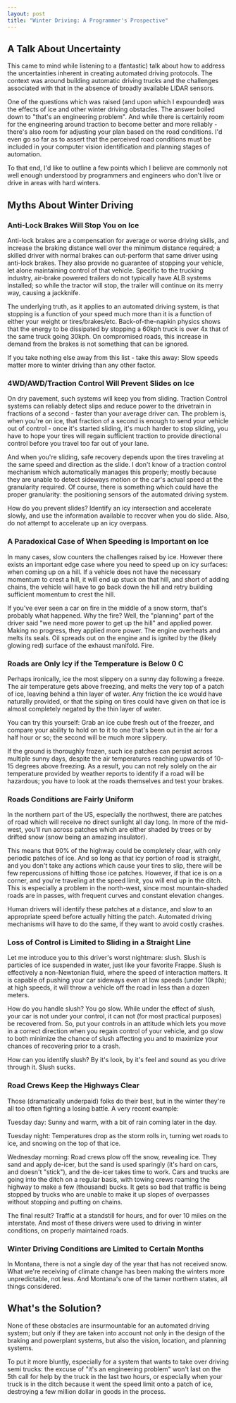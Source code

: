 ```yaml
---
layout: post
title: "Winter Driving: A Programmer's Prospective"
---
```


## A Talk About Uncertainty ##

This came to mind while listening to a (fantastic) talk about how to address the
uncertainties inherent in creating automated driving protocols. The context was
around building automatic driving trucks and the challenges associated with that
in the absence of broadly available LIDAR sensors.

One of the questions which was raised (and upon which I expounded) was the
effects of ice and other winter driving obstacles. The answer boiled down to
"that's an engineering problem". And while there is certainly room for the
engineering around traction to become better and more reliably - there's also
room for adjusting your plan based on the road conditions. I'd even go so far as
to assert that the perceived road conditions must be included in your computer
vision identification and planning stages of automation.

To that end, I'd like to outline a few points which I believe are commonly not
well enough understood by programmers and engineers who don't live or drive in
areas with hard winters.

## Myths About Winter Driving ##

### Anti-Lock Brakes Will Stop You on Ice ###

Anti-lock brakes are a compensation for average or worse driving skills, and
increase the braking distance well over the minimum distance required; a skilled
driver with normal brakes can out-perform that same driver using anti-lock
brakes. They also provide no guarantee of stopping your vehicle, let alone
maintaining control of that vehicle. Specific to the trucking industry,
air-brake powered trailers do not typically have ALB systems installed; so while
the tractor will stop, the trailer will continue on its merry way, causing a
jackknife.

The underlying truth, as it applies to an automated driving system, is that
stopping is a function of your speed much more than it is a function of either
your weight or tires/brakes/etc. Back-of-the-napkin physics shows that the
energy to be dissipated by stopping a 60kph truck is over 4x that of the same
truck going 30kph. On compromised roads, this increase in demand from the brakes
is not something that can be ignored.

If you take nothing else away from this list - take this away: Slow speeds
matter more to winter driving than any other factor.

### 4WD/AWD/Traction Control Will Prevent Slides on Ice ###

On dry pavement, such systems will keep you from sliding. Traction Control
systems can reliably detect slips and reduce power to the drivetrain in
fractions of a second - faster than your average driver can. The problem is,
when you're on ice, that fraction of a second is enough to send your vehicle out
of control - once it's started sliding, it's much harder to stop sliding, you
have to hope your tires will regain sufficient traction to provide directional
control before you travel too far out of your lane.

And when you're sliding, safe recovery depends upon the tires traveling at the
same speed and direction as the slide. I don't know of a traction control
mechanism which automatically manages this properly; mostly because they are
unable to detect sideways motion or the car's actual speed at the granularity
required. Of course, there is something which could have the proper
granularity: the positioning sensors of the automated driving system.

How do you prevent slides? Identify an icy intersection and accelerate slowly,
and use the information available to recover when you do slide. Also, do not
attempt to accelerate up an icy overpass.

### A Paradoxical Case of When Speeding is Important on Ice ###

In many cases, slow counters the challenges raised by ice. However there exists
an important edge case where you need to speed up on icy surfaces: when coming
up on a hill.  If a vehicle does not have the necessary momentum to crest a
hill, it will end up stuck on that hill, and short of adding chains, the vehicle
will have to go back down the hill and retry building sufficient momentum to
crest the hill. 

If you've ever seen a car on fire in the middle of a snow storm, that's probably
what happened. Why the fire? Well, the "planning" part of the driver said "we
need more power to get up the hill" and applied power. Making no progress, they
applied more power. The engine overheats and melts its seals. Oil spreads out on
the engine and is ignited by the (likely glowing red) surface of the exhaust
manifold. Fire.

### Roads are Only Icy if the Temperature is Below 0 C ###

Perhaps ironically, ice the most slippery on a sunny day following a freeze. The
air temperature gets above freezing, and melts the very top of a patch of ice,
leaving behind a thin layer of water. Any friction the ice would have naturally
provided, or that the siping on tires could have given on that ice is almost
completely negated by the thin layer of water.

You can try this yourself: Grab an ice cube fresh out of the freezer, and
compare your ability to hold on to it to one that's been out in the air for a
half hour or so; the second will be much more slippery.

If the ground is thoroughly frozen, such ice patches can persist across multiple
sunny days, despite the air temperatures reaching upwards of 10-15 degrees above
freezing. As a result, you can not rely solely on the air temperature provided
by weather reports to identify if a road will be hazardous; you have to look at
the roads themselves and test your brakes.

### Roads Conditions are Fairly Uniform ###

In the northern part of the US, especially the northwest, there are patches of
road which will receive no direct sunlight all day long. In more of the
mid-west, you'll run across patches which are either shaded by trees or by
drifted snow (snow being an amazing insulator).

This means that 90% of the highway could be completely clear, with only periodic
patches of ice. And so long as that icy portion of road is straight, and you
don't take any actions which cause your tires to slip, there will be few
repercussions of hitting those ice patches. However, if that ice is on a corner,
and you're traveling at the speed limit, you will end up in the ditch. This is
especially a problem in the north-west, since most mountain-shaded roads are in
passes, with frequent curves and constant elevation changes.

Human drivers will identify these patches at a distance, and slow to an
appropriate speed before actually hitting the patch. Automated driving
mechanisms will have to do the same, if they want to avoid costly crashes.

### Loss of Control is Limited to Sliding in a Straight Line ###

Let me introduce you to this driver's worst nightmare: slush. Slush is particles
of ice suspended in water, just like your favorite Frappe. Slush is effectively
a non-Newtonian fluid, where the speed of interaction matters. It is capable of
pushing your car sideways even at low speeds (under 10kph); at high speeds, it
will throw a vehicle off the road in less than a dozen meters.

How do you handle slush? You go slow. While under the effect of slush, your car
is not under your control, it can not (for most practical purposes) be recovered
from. So, put your controls in an attitude which lets you move in a correct
direction when you regain control of your vehicle, and go slow to both minimize
the chance of slush affecting you and to maximize your chances of recovering
prior to a crash.

How can you identify slush? By it's look, by it's feel and sound as you drive
through it. Slush sucks.

### Road Crews Keep the Highways Clear ###

Those (dramatically underpaid) folks do their best, but in the winter they're
all too often fighting a losing battle. A very recent example:

Tuesday day: Sunny and warm, with a bit of rain coming later in the day.

Tuesday night: Temperatures drop as the storm rolls in, turning wet roads to
ice, and snowing on the top of that ice.

Wednesday morning: Road crews plow off the snow, revealing ice. They sand and
apply de-icer, but the sand is used sparingly (it's hard on cars, and doesn't
"stick"), and the de-icer takes time to work. Cars and trucks are going into the
ditch on a regular basis, with towing crews roaming the highway to make a few
(thousand) bucks. It gets so bad that traffic is being stopped by trucks who are
unable to make it up slopes of overpasses without stopping and putting on
chains.

The final result? Traffic at a standstill for hours, and for over 10 miles on the
interstate. And most of these drivers were used to driving in winter conditions,
on properly maintained roads.

### Winter Driving Conditions are Limited to Certain Months ###

In Montana, there is not a single day of the year that has not received snow.
What we're receiving of climate change has been making the winters more
unpredictable, not less. And Montana's one of the tamer northern states, all
things considered.

## What's the Solution? ##

None of these obstacles are insurmountable for an automated driving system; but
only if they are taken into account not only in the design of the braking
and powerplant systems, but also the vision, location, and planning systems.

To put it more bluntly, especially for a system that wants to take over driving
semi trucks: the excuse of "it's an engineering problem" won't last on the 5th
call for help by the truck in the last two hours, or especially when your truck
is in the ditch because it went the speed limit onto a patch of ice, destroying
a few million dollar in goods in the process.

